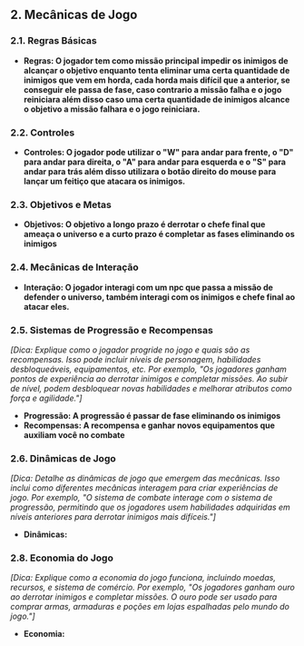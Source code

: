 ## 2. Mecânicas de Jogo

### 2.1. Regras Básicas

- **Regras: O jogador tem como missão principal impedir os inimigos de alcançar o objetivo enquanto tenta eliminar uma certa quantidade de inimigos que vem em horda, cada horda mais difícil que a anterior, se conseguir ele passa de fase, caso contrario a missão falha e o jogo reiniciara além disso caso uma certa quantidade de inimigos alcance o objetivo a missão falhara e o jogo reiniciara.**

### 2.2. Controles

- **Controles: O jogador pode utilizar o "W" para andar para frente, o "D" para andar para direita, o "A" para andar para esquerda e o "S" para andar para trás além disso utilizara o botão direito do mouse para lançar um feitiço que atacara os inimigos.**

### 2.3. Objetivos e Metas

- **Objetivos: O objetivo a longo prazo é derrotar o chefe final que ameaça o universo e a curto prazo é completar as fases eliminando os inimigos**

### 2.4. Mecânicas de Interação
- **Interação: O jogador interagi com um npc que passa a missão de defender o universo, também interagi com os inimigos e chefe final ao atacar eles.**

### 2.5. Sistemas de Progressão e Recompensas
*[Dica: Explique como o jogador progride no jogo e quais são as recompensas. Isso pode incluir níveis de personagem, habilidades desbloqueáveis, equipamentos, etc. Por exemplo, "Os jogadores ganham pontos de experiência ao derrotar inimigos e completar missões. Ao subir de nível, podem desbloquear novas habilidades e melhorar atributos como força e agilidade."]*
- **Progressão: A progressão é passar de fase eliminando os inimigos**
- **Recompensas: A recompensa e ganhar novos equipamentos que auxiliam você no combate**


### 2.6. Dinâmicas de Jogo
*[Dica: Detalhe as dinâmicas de jogo que emergem das mecânicas. Isso inclui como diferentes mecânicas interagem para criar experiências de jogo. Por exemplo, "O sistema de combate interage com o sistema de progressão, permitindo que os jogadores usem habilidades adquiridas em níveis anteriores para derrotar inimigos mais difíceis."]*
- **Dinâmicas:**

### 2.8. Economia do Jogo
*[Dica: Explique como a economia do jogo funciona, incluindo moedas, recursos, e sistema de comércio. Por exemplo, "Os jogadores ganham ouro ao derrotar inimigos e completar missões. O ouro pode ser usado para comprar armas, armaduras e poções em lojas espalhadas pelo mundo do jogo."]*
- **Economia:**
